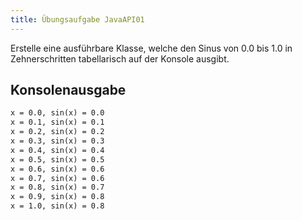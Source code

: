 ```yaml
---
title: Übungsaufgabe JavaAPI01
---
```


Erstelle eine ausführbare Klasse, welche den Sinus von 0.0 bis 1.0 in Zehnerschritten tabellarisch auf der Konsole ausgibt.

## Konsolenausgabe

```markdown
x = 0.0, sin(x) = 0.0
x = 0.1, sin(x) = 0.1
x = 0.2, sin(x) = 0.2
x = 0.3, sin(x) = 0.3
x = 0.4, sin(x) = 0.4
x = 0.5, sin(x) = 0.5
x = 0.6, sin(x) = 0.6
x = 0.7, sin(x) = 0.6
x = 0.8, sin(x) = 0.7
x = 0.9, sin(x) = 0.8
x = 1.0, sin(x) = 0.8
```
